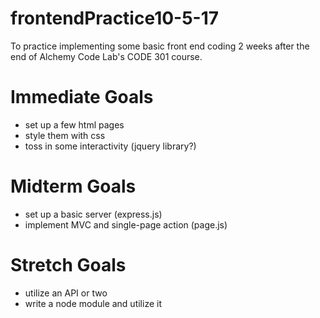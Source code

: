 # frontendPractice10-5-17
To practice implementing some basic front end coding 2 weeks after the end of Alchemy Code Lab's CODE 301 course. 

# Immediate Goals
- set up a few html pages
- style them with css
- toss in some interactivity (jquery library?)

# Midterm Goals
- set up a basic server (express.js)
- implement MVC and single-page action (page.js)

# Stretch Goals
- utilize an API or two
- write a node module and utilize it
